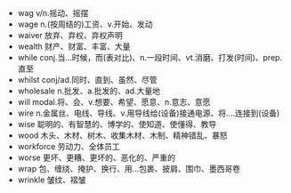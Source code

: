 - wag v/n.摇动、摇摆
- wage n.(按周结的)工资、v.开始、发动
- waiver 放弃、弃权、弃权声明
- wealth 财产、财富、丰富、大量
- while conj.当...时候，而(表对比)、n.一段时间、vt.消磨、打发(时间)、prep.直至
- whilst conj/ad.同时、直到、虽然、尽管
- wholesale n.批发、a.批发的、ad.大量地
- will modal.将、会、v.想要、希望、愿意、n.意志、意愿
- wire n.金属丝、电线、导线、v.用导线给(设备)接通电源、将....连接到(设备)
- wise 聪明的、有智慧的、博学的、使知道、使懂得、教导
- wood 木头、木材、树木、收集木材、木制、精神错乱、暴怒
- workforce 劳动力、全体员工
- worse 更坏、更糟、更坏的、恶化的、严重的
- wrap 包、缠绕、掩护、换行、用...包裹、披肩、围巾、墨西哥卷
- wrinkle 皱纹、褶皱
